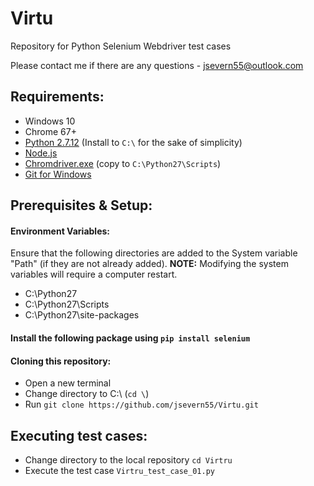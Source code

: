 # Virtu
Repository for Python Selenium Webdriver test cases

Please contact me if there are any questions - jsevern55@outlook.com

## Requirements:
* Windows 10
* Chrome 67+
* [Python 2.7.12](https://www.python.org/ftp/python/2.7.15/python-2.7.15.amd64.msi) (Install to `C:\` for the sake of simplicity)
* [Node.js](https://nodejs.org/en/download/current/)
* [Chromdriver.exe](https://chromedriver.storage.googleapis.com/2.40/chromedriver_win32.zip) (copy to `C:\Python27\Scripts`)
* [Git for Windows](https://git-scm.com/download/win)

## Prerequisites & Setup:
#### Environment Variables: 
Ensure that the following directories are added to the System variable "Path" (if they are not already added). **NOTE:** Modifying the system variables will require a computer restart.
  * C:\Python27
  * C:\Python27\Scripts
  * C:\Python27\site-packages
#### Install the following package using `pip install selenium`

#### Cloning this repository:
  * Open a new terminal
  * Change directory to C:\ (`cd \`)
  * Run `git clone https://github.com/jsevern55/Virtu.git`
  
  ## Executing test cases:
  * Change directory to the local repository `cd Virtru`
  * Execute the test case `Virtru_test_case_01.py`
